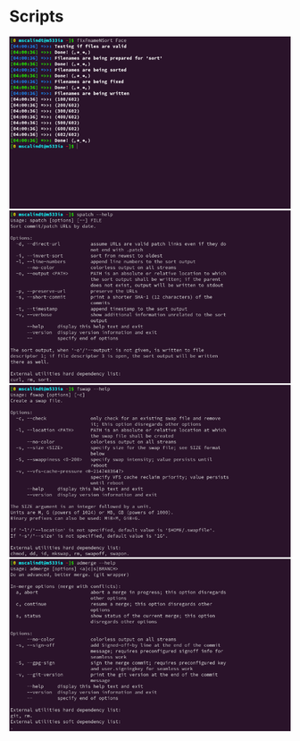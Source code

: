 # Scripts

![fixFnameNSort](fixFnameNSort.png)
![spatch](spatch.png)
![fswap](fswap.png)
![admerge](admerge.png)
